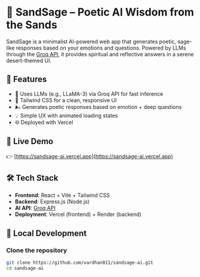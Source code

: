 # 🌾 SandSage – Poetic AI Wisdom from the Sands

SandSage is a minimalist AI-powered web app that generates poetic, sage-like responses based on your emotions and questions. Powered by LLMs through the [Groq API](https://console.groq.com/), it provides spiritual and reflective answers in a serene desert-themed UI.

## 🔮 Features

- 🧠 Uses LLMs (e.g., LLaMA-3) via Groq API for fast inference
- 🎨 Tailwind CSS for a clean, responsive UI
- 🌬️ Generates poetic responses based on emotion + deep questions
- 💡 Simple UX with animated loading states
- 🌐 Deployed with Vercel

## 🚀 Live Demo

👉 [https://sandsage-ai.vercel.app](https://sandsage-ai.vercel.app)

## 🛠️ Tech Stack

- **Frontend**: React + Vite + Tailwind CSS
- **Backend**: Express.js (Node.js)
- **AI API**: [Groq API](https://console.groq.com/)
- **Deployment**: Vercel (frontend) + Render (backend)

## 🔧 Local Development

### Clone the repository

```bash
git clone https://github.com/vardhan011/sandsage-ai.git
cd sandsage-ai

